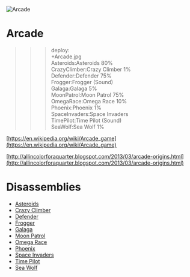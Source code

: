 ![Arcade](Arcade.jpg)

# Arcade

>>> deploy:<br>
>>>    +Arcade.jpg<br>
>>>    Asteroids:Asteroids 80%<br>
>>>    CrazyClimber:Crazy Climber 1%<br>
>>>    Defender:Defender 75%<br>
>>>    Frogger:Frogger (Sound)<br>
>>>    Galaga:Galaga 5%<br>
>>>    MoonPatrol:Moon Patrol 75%<br>
>>>    OmegaRace:Omega Race 10%<br>
>>>    Phoenix:Phoenix 1%<br>
>>>    SpaceInvaders:Space Invaders<br>
>>>    TimePilot:Time Pilot (Sound)<br>
>>>    SeaWolf:Sea Wolf 1%<br>

[https://en.wikipedia.org/wiki/Arcade_game](https://en.wikipedia.org/wiki/Arcade_game)

[http://allincolorforaquarter.blogspot.com/2013/03/arcade-origins.html](http://allincolorforaquarter.blogspot.com/2013/03/arcade-origins.html)

# Disassemblies

  * [Asteroids](Asteroids)
  * [Crazy Climber](CrazyClimber)
  * [Defender](Defender)
  * [Frogger](Frogger)
  * [Galaga](Galaga)
  * [Moon Patrol](MoonPatrol)
  * [Omega Race](OmegaRace)
  * [Phoenix](Phoenix)
  * [Space Invaders](SpaceInvaders)
  * [Time Pilot](TimePilot)
  * [Sea Wolf](SeaWolf)
